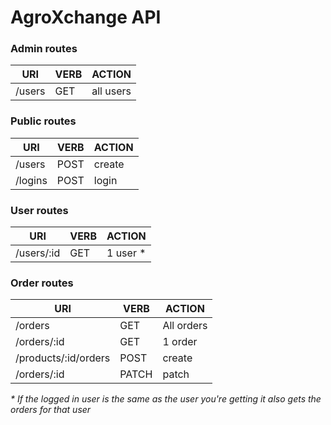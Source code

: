 # AgroXchange API

### Admin routes

|**URI**|**VERB**|**ACTION**|
|-------------|-----------|-----------|
| /users      | GET       | all users |


### Public routes

|**URI**|**VERB**|**ACTION**|
|-------------|-----------|-----------|
| /users      | POST      | create    |
| /logins     | POST      | login     |

### User routes

|**URI**|**VERB**|**ACTION**|
|-------------|-----------|-----------|
| /users/:id  | GET       | 1 user *  |

### Order routes

|**URI**|**VERB**|**ACTION**|
|--------------------|-----------|-----------|
| /orders            | GET       | All orders|
| /orders/:id        | GET       | 1 order   |
|/products/:id/orders| POST      | create    |
|/orders/:id         | PATCH     | patch     |


_* If the logged in user is the same as the user you're getting it also gets the orders for that user_
